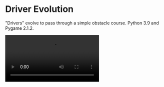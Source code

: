 # Driver Evolution
"Drivers" evolve to pass through a simple obstacle course.
Python 3.9 and Pygame 2.1.2.

![Video Preview](docs/preview.webm)